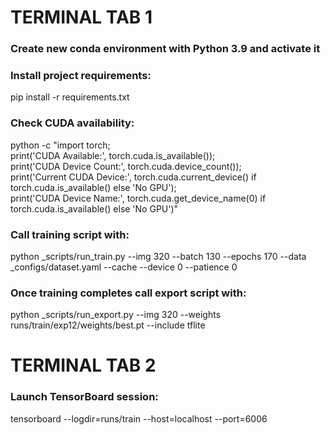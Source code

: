 # TERMINAL TAB 1
### Create new conda environment with Python 3.9 and activate it

### Install project requirements:
pip install -r requirements.txt

### Check CUDA availability:
python -c "import torch; \
print('CUDA Available:', torch.cuda.is_available()); \
print('CUDA Device Count:', torch.cuda.device_count()); \
print('Current CUDA Device:', torch.cuda.current_device() if torch.cuda.is_available() else 'No GPU'); \
print('CUDA Device Name:', torch.cuda.get_device_name(0) if torch.cuda.is_available() else 'No GPU')"

### Call training script with:
python _scripts/run_train.py --img 320 --batch 130 --epochs 170 --data _configs/dataset.yaml --cache --device 0 --patience 0

### Once training completes call export script with:
python _scripts/run_export.py --img 320 --weights runs/train/exp12/weights/best.pt --include tflite


# TERMINAL TAB 2
### Launch TensorBoard session:
tensorboard --logdir=runs/train --host=localhost --port=6006
